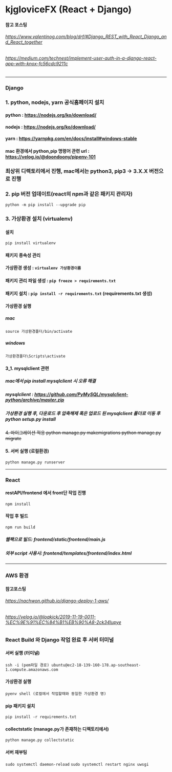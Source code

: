 # kjgloviceFX (React + Django)

#### 참고 포스팅
###### https://www.valentinog.com/blog/drf/#Django_REST_with_React_Django_and_React_together
###### https://medium.com/technest/implement-user-auth-in-a-django-react-app-with-knox-fc56cdc9211c
***
### Django

### 1. python, nodejs, yarn 공식홈페이지 설치
#### python : https://nodejs.org/ko/download/
#### nodejs : https://nodejs.org/ko/download/
#### yarn : https://yarnpkg.com/en/docs/install#windows-stable
#### mac 환경에서 python,pip 명령어 관련 url : https://velog.io/@doondoony/pipenv-101

### 최상위 디렉토리에서 진행, mac에서는 python3, pip3 -> 3.X.X 버전으로 진행

### 2. pip 버전 업데이트(react의 npm과 같은 패키지 관리자)
```python -m pip install --upgrade pip```
	
### 3. 가상환경 설치 (virtualenv)

#### 설치
```pip install virtualenv```

#### 패키지 종속성 관리
#### 가상환경 생성 : ```virtualenv 가상환경이름```
#### 패키지 관리 파일 생성 : ```pip freeze > requirements.txt```
#### 패키지 설치 : ```pip install -r requirements.txt``` (requirements.txt 생성)

#### 가상환경 실행

##### mac
```source 가상환경폴더/bin/activate```
##### windows 
```가상환경폴더\Scripts\activate```

#### 3_1. mysqlclient 관련

##### mac에서 pip install mysqlclient 시 오류 해결
##### mysqlclient : https://github.com/PyMySQL/mysqlclient-python/archive/master.zip
##### 가상환경 실행 후, 다운로드 후 압축해제 혹은 업로드 된 mysqlclient 폴더로 이동 후 python setup.py install

~~4. 마이그레이션 적용
python manage.py makemigrations
python manage.py migrate~~

#### 5. 서버 실행 (로컬환경)
```python manage.py runserver```

***
### React

#### restAPI/frontend 에서 front단 작업 진행
```npm install```

#### 작업 후 빌드
```npm run build```

##### 웹팩으로 빌드: frontend/static/frontend/main.js
##### 외부 script 사용시: frontend/templates/frontend/index.html

***
### AWS 환경

#### 참고포스팅
###### https://nachwon.github.io/django-deploy-1-aws/
###### https://velog.io/@loakick/2019-11-19-0011-%EC%9E%91%EC%84%B1%EB%90%A8-2ck34lupye

### React Build 와 Django 작업 완료 후 서버 터미널

#### 서버 실행 (터미널)
```ssh -i (pem파일 경로) ubuntu@ec2-18-139-160-178.ap-southeast-1.compute.amazonaws.com```

#### 가상환경 실행
```pyenv shell (로컬에서 작업할때와 동일한 가상환경 명)```

#### pip 패키지 설치
```pip install -r requirements.txt```

#### collectstatic (manage.py가 존재하는 디렉토리에서)
```python manage.py collectstatic```

#### 서버 재부팅
```sudo systemctl daemon-reload```
```sudo systemctl restart nginx uwsgi```
